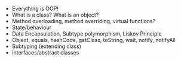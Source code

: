 - Everything is OOP!
- What is a class? What is an object?
- Method overloading, method overriding, virtual functions?
- State/behaviour
- Data Encapsulation, Subtype polymorphism, Liskov Principle
- Object, equals, hashCode, getClass, toString, wait, notify, notifyAll
- Subtyping (extending class)
- interfaces/abstract classes